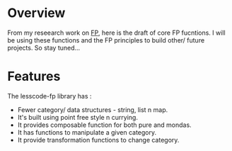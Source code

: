 # Overview
From my reseearch work on [FP](https://github.com/van001/lesscode), here is the draft of core FP fucntions. I will be using these functions and the FP principles to build other/ future projects. So stay tuned...

# Features
The lesscode-fp library has :
- Fewer category/ data structures - string, list n map.
- It's built using point free style n currying.
- It provides composable function for both pure and mondas.
- It has functions to manipulate a given category.
- It provide transformation functions to change category.
